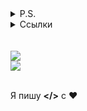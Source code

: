 <details>
  <summary>P.S.</summary>
  Кто-то занял мой ник так что пришлось поставить себе другой: opqgz.
</details>
<details>
  <summary>Ссылки </summary>
  <a href="http://team748.ml">
  Мой сайт
  </a>
</details>

<br>
<br>

<a href="https://github.com/opqgz">
  <img align="center" src="https://github-readme-stats.anuraghazra1.vercel.app/api?username=opqgz&show_icons=true&include_all_commits=true&theme=tokyonight&locale=ru&custom_title=Статистика&show_owner=true&card_width=400&layout=default&langs_count=10">
</a>
<br>
<a href="https://github.com/opqgz">
  <img align="center" src="https://github-readme-stats.anuraghazra1.vercel.app/api/top-langs/?username=opqgz&layout=compact&theme=tokyonight&locale=ru&custom_title=Ван%20лав%20лангуагес&show_owner=true&card_width=490&layout=default&langs_count=10">
</a>

<br>
<br>

Я пишу **</>** с ❤️

